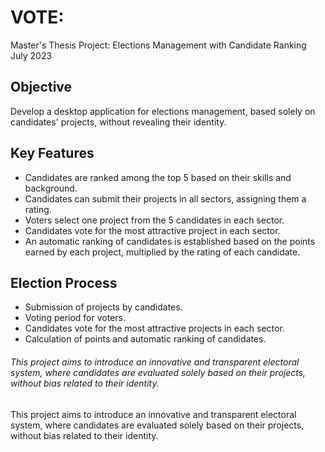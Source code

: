 # VOTE: 
Master's Thesis Project: Elections Management with Candidate Ranking
July 2023

## Objective

Develop a desktop application for elections management, based solely on candidates' projects, without revealing their identity.

## Key Features

- Candidates are ranked among the top 5 based on their skills and background.
- Candidates can submit their projects in all sectors, assigning them a rating.
- Voters select one project from the 5 candidates in each sector.
- Candidates vote for the most attractive project in each sector.
- An automatic ranking of candidates is established based on the points earned by each project, multiplied by the rating of each candidate.

## Election Process

- Submission of projects by candidates.
- Voting period for voters.
- Candidates vote for the most attractive projects in each sector.
- Calculation of points and automatic ranking of candidates.

###### This project aims to introduce an innovative and transparent electoral system, where candidates are evaluated solely based on their projects, without bias related to their identity.

This project aims to introduce an innovative and transparent electoral system, where candidates are evaluated solely based on their projects, without bias related to their identity.
